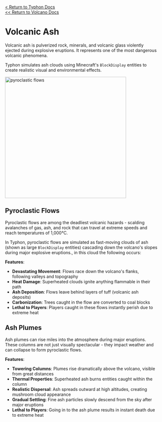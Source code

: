 [<  Return to Typhon Docs](/DOCS.md)  
[<< Return to Volcano Docs](./index.md)  

# Volcanic Ash

Volcanic ash is pulverized rock, minerals, and volcanic glass violently ejected during explosive eruptions. It represents one of the most dangerous volcanic phenomena.

Typhon simulates ash clouds using Minecraft's `BlockDisplay` entities to create realistic visual and environmental effects.

<img alt="pyroclastic flows" src="https://github.com/user-attachments/assets/bed69bbf-0d8b-4830-858a-33b94d8e9af1" width="400" />

## Pyroclastic Flows

Pyroclastic flows are among the deadliest volcanic hazards - scalding avalanches of gas, ash, and rock that can travel at extreme speeds and reach temperatures of 1,000°C.

In Typhon, pyroclastic flows are simulated as fast-moving clouds of ash (shown as large `BlockDisplay` entities) cascading down the volcano's slopes during major explosive eruptions., in this cloud the following occurs:

**Features**:
- **Devastating Movement**: Flows race down the volcano's flanks, following valleys and topography
- **Heat Damage**: Superheated clouds ignite anything flammable in their path
- **Ash Deposition**: Flows leave behind layers of tuff (volcanic ash deposits)
- **Carbonization**: Trees caught in the flow are converted to coal blocks
- **Lethal to Players**: Players caught in these flows instantly perish due to extreme heat


## Ash Plumes

Ash plumes can rise miles into the atmosphere during major eruptions. These columns are not just visually spectacular - they impact weather and can collapse to form pyroclastic flows.

**Features**:
- **Towering Columns**: Plumes rise dramatically above the volcano, visible from great distances
- **Thermal Properties**: Superheated ash burns entities caught within the column
- **Realistic Dispersal**: Ash spreads outward at high altitudes, creating mushroom cloud appearance
- **Gradual Settling**: Fine ash particles slowly descend from the sky after major eruptions
- **Lethal to Players**: Going in to the ash plume results in instant death due to extreme heat

